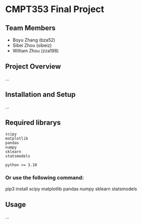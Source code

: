 # CMPT353 Final Project
## Team Members

- Boyu Zhang (bza52)
- Sibei Zhou (sibeiz)
- William Zhou (zza198)

## Project Overview
...

## Installation and Setup
...

## Required librarys
    scipy
    matplotlib
    pandas
    numpy
    sklearn
    statsmodels

    python >= 3.10

### Or use the following command:
  pip3 install scipy matplotlib pandas numpy sklearn statsmodels


## Usage
...
